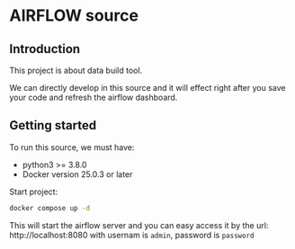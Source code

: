 # AIRFLOW source 

## Introduction
This project is about data build tool.

We can directly develop in this source and it will effect right after you save your code and refresh the airflow dashboard.


## Getting started

To run this source, we must have:
- python3 >= 3.8.0
- Docker version 25.0.3 or later 

Start project:
```bash
docker compose up -d
```

This will start the airflow server and you can easy access it by the url: http://localhost:8080 with  usernam is `admin`, password is `password`

